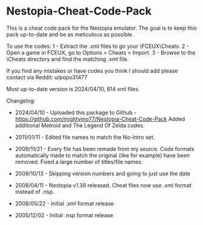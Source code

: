 # Nestopia-Cheat-Code-Pack
This is a cheat code pack for the Nestopia emulator. The goal is to keep this pack up-to-date and be as meticulous as possible.

To use the codes:
1 - Extract the .xml files to  go your \FCEUX\Cheats.
2 - Open a game in FCEUX, go to Options > Cheats > Import.
3 - Browse to the \Cheats directory and find the matching .xml file.


If you find any mistakes or have codes you think I should add please contact via Reddit:
u/popo31477

Most up-to-date version is 2024/04/10, 814 xml files.



Changelog:
- 2024/04/10 - Uploaded this package to Github - https://github.com/mightymo77/Nestopia-Cheat-Code-Pack
Added additional Metroid and The Legend Of Zelda codes.

- 2011/01/11 - Edited file names to match the No-Intro set.

- 2009/11/21 - Every file has been remade from my source.
Code formats automatically made to match the original (like <rocky> for example) have been removed.
Fixed a large number of titles/file names.

- 2009/10/13 - Skipping version numbers and going to just use the date

- 2008/04/11 - Nestopia v1.38 released. Cheat files now use .xml format instead of .nsp.

- 2008/05/22 - Initial .xml format release

- 2005/12/02 - Initial .nsp format release
